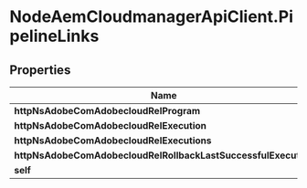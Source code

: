 # NodeAemCloudmanagerApiClient.PipelineLinks

## Properties

Name | Type | Description | Notes
------------ | ------------- | ------------- | -------------
**httpNsAdobeComAdobecloudRelProgram** | [**HalLink**](HalLink.md) |  | [optional] 
**httpNsAdobeComAdobecloudRelExecution** | [**HalLink**](HalLink.md) |  | [optional] 
**httpNsAdobeComAdobecloudRelExecutions** | [**HalLink**](HalLink.md) |  | [optional] 
**httpNsAdobeComAdobecloudRelRollbackLastSuccessfulExecution** | [**HalLink**](HalLink.md) |  | [optional] 
**self** | [**HalLink**](HalLink.md) |  | [optional] 


